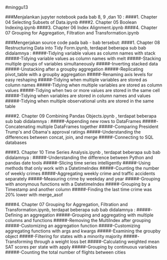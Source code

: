#minggu13


###Menjalankan jupyter notebook pada bab 8, 9 ,dan 10 :
####1. Chapter 04 Selecting Subsets of Data.ipynb
####2. Chapter 05 Boolean Indexing.ipynb
####3. Chapter 06 Index Alignment.ipynb
####4. Chapter 07 Grouping for Aggregation, Filtration and Transformation.ipynb

###Mengerjakan source code pada bab - bab tersebut:
####1. Chapter 08 Restructuring Data into Tidy Form.ipynb, terdapat beberapa sub bab didalamnya :
#####-Tidying variable values as column names with stack
#####-Tidying variable values as column names with melt
#####-Stacking multiple groups of variables simultaneously
#####-Inverting stacked data
#####-Unstacking after a groupby aggregation
#####-Replicating pivot_table with a groupby aggregation
#####-Renaming axis levels for easy reshaping
#####-Tidying when multiple variables are stored as column names
#####-Tidying when multiple variables are stored as column values
#####-Tidying when two or more values are stored in the same cell
#####-Tidying when variables are stored in column names and values
#####-Tidying when multiple observational units are stored in the same table


####2. Chapter 09 Combining Pandas Objects.ipynb , terdapat beberapa sub bab didalamnya :
#####-Appending new rows to DataFrames
#####-Concatenating multiple DataFrames together
#####-Comparing President Trump's and Obama's approval ratings
#####-Understanding the differences between concat, join, and merge
#####-Connecting to SQL databases


####3. Chapter 10 Time Series Analysis.ipynb , terdapat beberapa sub bab didalamnya :
#####-Understanding the difference between Python and pandas date tools
#####-Slicing time series intelligently
#####-Using methods that only work with a DatetimeIndex
#####-Counting the number of weekly crimes
#####-Aggregating weekly crime and traffic accidents separately
#####-Measuring crime by weekday and year
#####-Grouping with anonymous functions with a DatetimeIndex
#####-Grouping by a Timestamp and another column
#####-Finding the last time crime was 20% lower with merge_asof


####4. Chapter 07 Grouping for Aggregation, Filtration and Transformation.ipynb, terdapat beberapa sub bab didalamnya :
#####-Defining an aggregation
#####-Grouping and aggregating with multiple columns and functions
#####-Removing the MultiIndex after grouping
#####-Customizing an aggregation function
#####-Customizing aggregating functions with args and kwargs
#####-Examining the groupby object
#####-Filtering for states with a minority majority
#####-Transforming through a weight loss bet
#####-Calculating weighted mean SAT scores per state with apply
#####-Grouping by continuous variables
#####-Counting the total number of flights between cities
